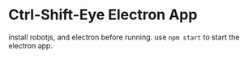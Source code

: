 # Ctrl-Shift-Eye Electron App
install robotjs, and electron before running. use `npm start` to start the electron app.
